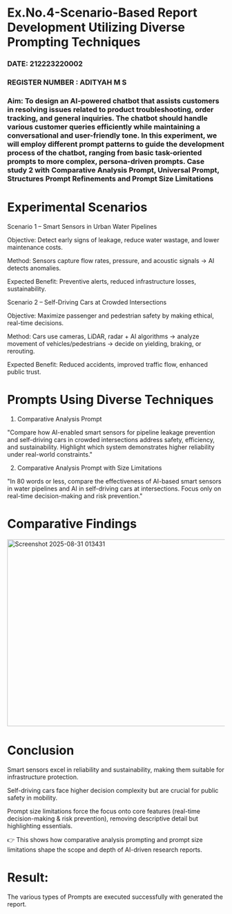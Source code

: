 # Ex.No.4-Scenario-Based Report Development Utilizing Diverse Prompting Techniques
### DATE: 212223220002                                                                           
### REGISTER NUMBER : ADITYAH M S
### Aim: To design an AI-powered chatbot that assists customers in resolving issues related to product troubleshooting, order tracking, and general inquiries. The chatbot should handle various customer queries efficiently while maintaining a conversational and user-friendly tone. In this experiment, we will employ different prompt patterns to guide the development process of the chatbot, ranging from basic task-oriented prompts to more complex, persona-driven prompts. Case study 2 with Comparative Analysis Prompt, Universal Prompt, Structures Prompt Refinements and Prompt Size Limitations

# Experimental Scenarios
Scenario 1 – Smart Sensors in Urban Water Pipelines

Objective: Detect early signs of leakage, reduce water wastage, and lower maintenance costs.

Method: Sensors capture flow rates, pressure, and acoustic signals → AI detects anomalies.

Expected Benefit: Preventive alerts, reduced infrastructure losses, sustainability.

Scenario 2 – Self-Driving Cars at Crowded Intersections

Objective: Maximize passenger and pedestrian safety by making ethical, real-time decisions.

Method: Cars use cameras, LiDAR, radar + AI algorithms → analyze movement of vehicles/pedestrians → decide on yielding, braking, or rerouting.

Expected Benefit: Reduced accidents, improved traffic flow, enhanced public trust.

# Prompts Using Diverse Techniques
1. Comparative Analysis Prompt

"Compare how AI-enabled smart sensors for pipeline leakage prevention and self-driving cars in crowded intersections address safety, efficiency, and sustainability. Highlight which system demonstrates higher reliability under real-world constraints."

2. Comparative Analysis Prompt with Size Limitations

"In 80 words or less, compare the effectiveness of AI-based smart sensors in water pipelines and AI in self-driving cars at intersections. Focus only on real-time decision-making and risk prevention."

# Comparative Findings

<img width="994" height="432" alt="Screenshot 2025-08-31 013431" src="https://github.com/user-attachments/assets/870802dd-0aca-429a-853d-e7bdcab77c25" />

# Conclusion

Smart sensors excel in reliability and sustainability, making them suitable for infrastructure protection.

Self-driving cars face higher decision complexity but are crucial for public safety in mobility.

Prompt size limitations force the focus onto core features (real-time decision-making & risk prevention), removing descriptive detail but highlighting essentials.

👉 This shows how comparative analysis prompting and prompt size limitations shape the scope and depth of AI-driven research reports.

# Result: 
The various types of Prompts are executed successfully with generated the report.

